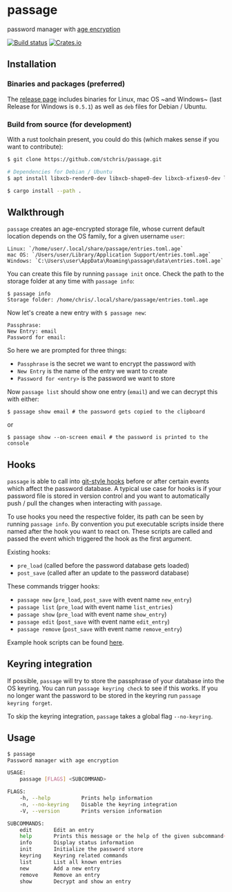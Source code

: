 # passage

password manager with [age encryption](https://age-encryption.org/)

[![Build status](https://github.com/stchris/passage/workflows/Tests%20&%20Clippy/badge.svg)](https://github.com/stchris/passage/actions)
[![Crates.io](https://img.shields.io/crates/v/passage.svg)](https://crates.io/crates/passage)

## Installation

### Binaries and packages (preferred)

The [release page](https://github.com/stchris/passage/releases) includes binaries for Linux, mac OS ~and Windows~ (last Release for Windows is `0.5.1`) as well as `deb` files for Debian / Ubuntu.

### Build from source (for development)
With a rust toolchain present, you could do this (which makes sense if you want to contribute):

```bash
$ git clone https://github.com/stchris/passage.git

# Dependencies for Debian / Ubuntu
$ apt install libxcb-render0-dev libxcb-shape0-dev libxcb-xfixes0-dev libdbus-1-dev

$ cargo install --path .
```

## Walkthrough

`passage` creates an age-encrypted storage file, whose current default location depends on the OS family, for a given username `user`:

    Linux: `/home/user/.local/share/passage/entries.toml.age`
    mac OS: `/Users/user/Library/Application Support/entries.toml.age`
    Windows: `C:\Users\user\AppData\Roaming\passage\data\entries.toml.age`

You can create this file by running `passage init` once. Check the path to the storage folder at any time with `passage info`:

```
$ passage info
Storage folder: /home/chris/.local/share/passage/entries.toml.age
```

Now let's create a new entry with `$ passage new`:

```
Passphrase:
New Entry: email
Password for email:
```

So here we are prompted for three things:

* `Passphrase` is the secret we want to encrypt the password with
* `New Entry` is the name of the entry we want to create
* `Password for <entry>` is the password we want to store

Now `passage list` should show one entry (`email`) and we can decrypt this with either:

```
$ passage show email # the password gets copied to the clipboard
```

or

```
$ passage show --on-screen email # the password is printed to the console
```

## Hooks

`passage` is able to call into [git-style hooks](https://git-scm.com/book/uz/v2/Customizing-Git-Git-Hooks) before or after certain events which affect the password database. A typical use case for hooks is if your password file is stored in version control and you want to automatically push / pull the changes when interacting with `passage`.

To use hooks you need the respective folder, its path can be seen by running `passage info`. By convention you put executable scripts inside there named after the hook you want to react on. These scripts are called and passed the event which triggered the hook as the first argument.

Existing hooks:
* `pre_load` (called before the password database gets loaded)
* `post_save` (called after an update to the password database)

These commands trigger hooks:
* `passage new` (`pre_load`, `post_save` with event name `new_entry`)
* `passage list` (`pre_load` with event name `list_entries`)
* `passage show` (`pre_load` with event name `show_entry`)
* `passage edit` (`post_save` with event name `edit_entry`)
* `passage remove` (`post_save` with event name `remove_entry`)

Example hook scripts can be found [here](https://github.com/stchris/passage/tree/main/example_hooks).

## Keyring integration

If possible, `passage` will try to store the passphrase of your database into the OS keyring. You can run `passage keyring check` to see if this works. If you no longer want the password to be stored in the keyring run `passage keyring forget`.

To skip the keyring integration, `passage` takes a global flag `--no-keyring`.

## Usage

```bash
$ passage
Password manager with age encryption

USAGE:
    passage [FLAGS] <SUBCOMMAND>

FLAGS:
    -h, --help          Prints help information
    -n, --no-keyring    Disable the keyring integration
    -V, --version       Prints version information

SUBCOMMANDS:
    edit       Edit an entry
    help       Prints this message or the help of the given subcommand(s)
    info       Display status information
    init       Initialize the password store
    keyring    Keyring related commands
    list       List all known entries
    new        Add a new entry
    remove     Remove an entry
    show       Decrypt and show an entry
```
